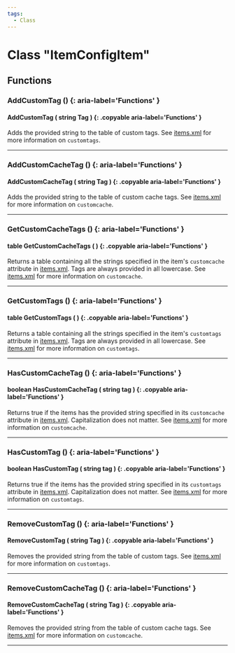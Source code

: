 ```yaml
---
tags:
  - Class
---
```

# Class "ItemConfigItem"

## Functions

### AddCustomTag () {: aria-label='Functions' }
#### AddCustomTag ( string Tag ) {: .copyable aria-label='Functions' }
Adds the provided string to the table of custom tags. See [items.xml](xml/items.md) for more information on `customtags`.

___
### AddCustomCacheTag () {: aria-label='Functions' }
#### AddCustomCacheTag ( string Tag ) {: .copyable aria-label='Functions' }
Adds the provided string to the table of custom cache tags. See [items.xml](xml/items.md) for more information on `customcache`.

___
### GetCustomCacheTags () {: aria-label='Functions' }
#### table GetCustomCacheTags ( ) {: .copyable aria-label='Functions' }
Returns a table containing all the strings specified in the item's `customcache` attribute in [items.xml](xml/items.md). Tags are always provided in all lowercase. See [items.xml](xml/items.md) for more information on `customcache`.

___
### GetCustomTags () {: aria-label='Functions' }
#### table GetCustomTags ( ) {: .copyable aria-label='Functions' }
Returns a table containing all the strings specified in the item's `customtags` attribute in [items.xml](xml/items.md). Tags are always provided in all lowercase. See [items.xml](xml/items.md) for more information on `customtags`.

___
### HasCustomCacheTag () {: aria-label='Functions' }
#### boolean HasCustomCacheTag ( string tag ) {: .copyable aria-label='Functions' }
Returns true if the items has the provided string specified in its `customcache` attribute in [items.xml](xml/items.md). Capitalization does not matter. See [items.xml](xml/items.md) for more information on `customcache`.

___
### HasCustomTag () {: aria-label='Functions' }
#### boolean HasCustomTag ( string tag ) {: .copyable aria-label='Functions' }
Returns true if the items has the provided string specified in its `customtags` attribute in [items.xml](xml/items.md). Capitalization does not matter. See [items.xml](xml/items.md) for more information on `customtags`.

___
### RemoveCustomTag () {: aria-label='Functions' }
#### RemoveCustomTag ( string Tag ) {: .copyable aria-label='Functions' }
Removes the provided string from the table of custom tags. See [items.xml](xml/items.md) for more information on `customtags`.

___
### RemoveCustomCacheTag () {: aria-label='Functions' }
#### RemoveCustomCacheTag ( string Tag ) {: .copyable aria-label='Functions' }
Removes the provided string from the table of custom cache tags. See [items.xml](xml/items.md) for more information on `customcache`.

___